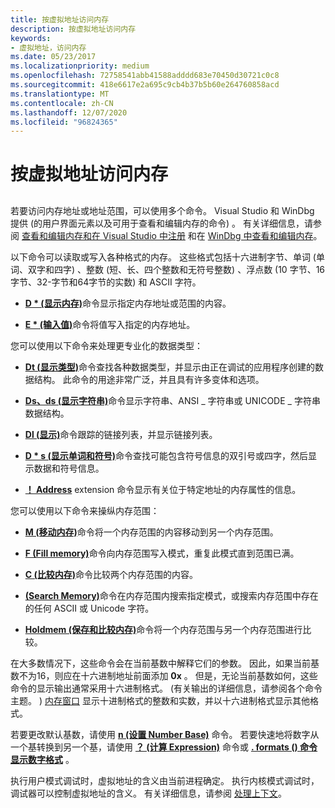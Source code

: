 ```yaml
---
title: 按虚拟地址访问内存
description: 按虚拟地址访问内存
keywords:
- 虚拟地址，访问内存
ms.date: 05/23/2017
ms.localizationpriority: medium
ms.openlocfilehash: 72758541abb41588adddd683e70450d30721c0c8
ms.sourcegitcommit: 418e6617e2a695c9cb4b37b5b60e264760858acd
ms.translationtype: MT
ms.contentlocale: zh-CN
ms.lasthandoff: 12/07/2020
ms.locfileid: "96824365"
---
```

# <a name="accessing-memory-by-virtual-address"></a>按虚拟地址访问内存


## <span id="ddk_debugging_bios_code_dbg"></span><span id="DDK_DEBUGGING_BIOS_CODE_DBG"></span>


若要访问内存地址或地址范围，可以使用多个命令。 Visual Studio 和 WinDbg 提供 (的用户界面元素以及可用于查看和编辑内存的命令) 。 有关详细信息，请参阅 [查看和编辑内存和在 Visual Studio 中注册](viewing-memory--variables--and-registers-in-visual-studio.md) 和在 [WinDbg 中查看和编辑内存](memory-window.md)。

以下命令可以读取或写入各种格式的内存。 这些格式包括十六进制字节、单词 (单词、双字和四字) 、整数 (短、长、四个整数和无符号整数) 、浮点数 (10 字节、16字节、32-字节和64字节的实数) 和 ASCII 字符。

-   [**D \* (显示内存)**](d--da--db--dc--dd--dd--df--dp--dq--du--dw--dw--dyb--dyd--display-memor.md)命令显示指定内存地址或范围的内容。

-   [**E \* (输入值)**](e--ea--eb--ed--ed--ef--ep--eq--eu--ew--eza--ezu--enter-values-.md)命令将值写入指定的内存地址。

您可以使用以下命令来处理更专业化的数据类型：

-   [**Dt (显示类型)**](dt--display-type-.md)命令查找各种数据类型，并显示由正在调试的应用程序创建的数据结构。 此命令的用途非常广泛，并且具有许多变体和选项。

-   [**Ds、ds (显示字符串)**](ds--ds--display-string-.md)命令显示字符串、ANSI \_ 字符串或 UNICODE \_ 字符串数据结构。

-   [**Dl (显示)**](dl--display-linked-list-.md)命令跟踪的链接列表，并显示链接列表。

-   [**D \* s (显示单词和符号)**](dds--dps--dqs--display-words-and-symbols-.md)命令查找可能包含符号信息的双引号或四字，然后显示数据和符号信息。

-   [**！ Address**](-address.md) extension 命令显示有关位于特定地址的内存属性的信息。

您可以使用以下命令来操纵内存范围：

-   [**M (移动内存)**](m--move-memory-.md)命令将一个内存范围的内容移动到另一个内存范围。

-   [**F (Fill memory)**](f--fp--fill-memory-.md)命令向内存范围写入模式，重复此模式直到范围已满。

-   [**C (比较内存)**](c--compare-memory-.md)命令比较两个内存范围的内容。

-   [**(Search Memory)**](s--search-memory-.md)命令在内存范围内搜索指定模式，或搜索内存范围中存在的任何 ASCII 或 Unicode 字符。

-   [**Holdmem (保存和比较内存)**](-holdmem--hold-and-compare-memory-.md)命令将一个内存范围与另一个内存范围进行比较。

在大多数情况下，这些命令会在当前基数中解释它们的参数。 因此，如果当前基数不为16，则应在十六进制地址前面添加 **0x** 。 但是，无论当前基数如何，这些命令的显示输出通常采用十六进制格式。  (有关输出的详细信息，请参阅各个命令主题。 ) [内存窗口](memory-window.md) 显示十进制格式的整数和实数，并以十六进制格式显示其他格式。

若要更改默认基数，请使用 [**n (设置 Number Base)**](n--set-number-base-.md) 命令。 若要快速地将数字从一个基转换到另一个基，请使用 [**？ (计算 Expression)**](---evaluate-expression-.md) 命令或 [**. formats () 命令显示数字格式**](-formats--show-number-formats-.md) 。

执行用户模式调试时，虚拟地址的含义由当前进程确定。 执行内核模式调试时，调试器可以控制虚拟地址的含义。 有关详细信息，请参阅 [处理上下文](changing-contexts.md#process-context)。

 

 





